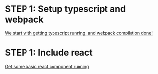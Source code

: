 # STEP 1: Setup typescript and webpack
[We start with getting typescript running, and webpack compilation done!](./doc/S1_SetupTypeScriptAndWebPack.md)

# STEP 1: Include react
[Get some basic react component running](./doc/S2_SetupReact.md)
